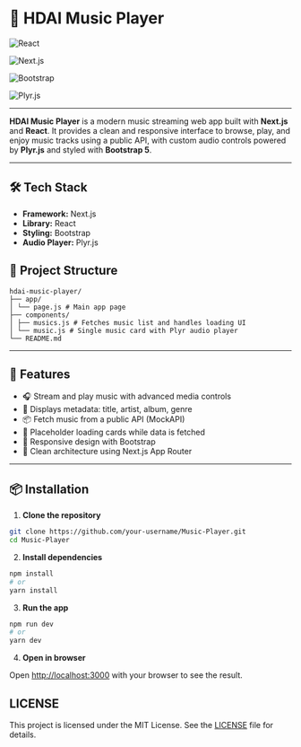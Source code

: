 # 🎵 HDAI Music Player

![React](https://img.shields.io/badge/React-20232A?style=for-the-badge&logo=react&logoColor=61DAFB)

![Next.js](https://img.shields.io/badge/Next.js-20232A?style=for-the-badge&logo=next.js&logoColor=61DAFB)

![Bootstrap](https://img.shields.io/badge/Bootstrap-20232A?style=for-the-badge&logo=bootstrap&logoColor=61DAFB)

![Plyr.js](https://img.shields.io/badge/Plyr.js-20232A?style=for-the-badge&logo=plyr&logoColor=61DAFB)

---

**HDAI Music Player** is a modern music streaming web app built with **Next.js** and **React**. It provides a clean and responsive interface to browse, play, and enjoy music tracks using a public API, with custom audio controls powered by **Plyr.js** and styled with **Bootstrap 5**.

---

## 🛠️ Tech Stack

- **Framework:** Next.js
- **Library:** React
- **Styling:** Bootstrap
- **Audio Player:** Plyr.js

## 📂 Project Structure

```
hdai-music-player/
├── app/
│ └── page.js # Main app page
├── components/
│ ├── musics.js # Fetches music list and handles loading UI
│ └── music.js # Single music card with Plyr audio player
└── README.md
```

---

## 🧪 Features

- 🎧 Stream and play music with advanced media controls
- 🪪 Displays metadata: title, artist, album, genre
- 📦 Fetch music from a public API (MockAPI)
- 🧩 Placeholder loading cards while data is fetched
- 📱 Responsive design with Bootstrap
- 🧠 Clean architecture using Next.js App Router

---

## 📦 Installation

1. **Clone the repository**

```bash
git clone https://github.com/your-username/Music-Player.git
cd Music-Player
```

2. **Install dependencies**
```bash
npm install
# or
yarn install
```

3. **Run the app**
```bash
npm run dev
# or
yarn dev
```

4.  **Open in browser**

Open [http://localhost:3000](http://localhost:3000) with your browser to see the result.

## LICENSE
This project is licensed under the MIT License. See the [LICENSE](LICENSE) file for details.
